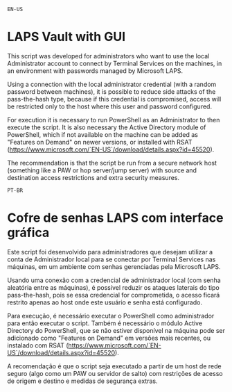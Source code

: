 `EN-US`
# LAPS Vault with GUI

This script was developed for administrators who want to use the local Administrator account to connect by Terminal Services on the machines, in an environment with passwords managed by Microsoft LAPS.

Using a connection with the local administrator credential (with a random password between machines), it is possible to reduce side attacks of the pass-the-hash type, because if this credential is compromised, access will be restricted only to the host where this user and password configured.

For execution it is necessary to run PowerShell as an Administrator to then execute the script. It is also necessary the Active Directory module of PowerShell, which if not available on the machine can be added as "Features on Demand" on newer versions, or installed with RSAT (https://www.microsoft.com/`EN-US`/download/details.aspx?id=45520).

The recommendation is that the script be run from a secure network host (something like a PAW or hop server/jump server) with source and destination access restrictions and extra security measures.


`PT-BR`
# Cofre de senhas LAPS com interface gráfica

Este script foi desenvolvido para administradores que desejam utilizar a conta de Administrador local para se conectar por Terminal Services nas máquinas, em um ambiente com senhas gerenciadas pela Microsoft LAPS.

Usando uma conexão com a credencial de administrador local (com senha aleatória entre as máquinas), é possível reduzir os ataques laterais do tipo pass-the-hash, pois se essa credencial for comprometida, o acesso ficará restrito apenas ao host onde este usuário e senha está configurado.

Para execução, é necessário executar o PowerShell como administrador para então executar o script. Também é necessário o módulo Active Directory do PowerShell, que se não estiver disponível na máquina pode ser adicionado como "Features on Demand" em versões mais recentes, ou instalado com RSAT (https://www.microsoft.com/`EN-US`/download/details.aspx?id=45520).

A recomendação é que o script seja executado a partir de um host de rede seguro (algo como um PAW ou servidor de salto) com restrições de acesso de origem e destino e medidas de segurança extras.